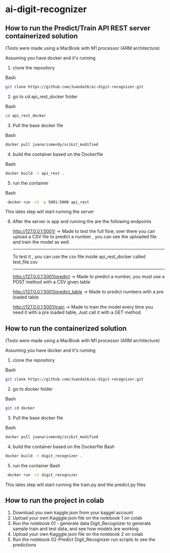 # ai-digit-recognizer

## How to run the Predict/Train API REST server containerized solution 
(Tests were made using a MacBook with M1 processor (ARM architecture)

Assuming you have docker and it's running
1. clone the repository

Bash
```bash
git clone https://github.com/Juanda16/ai-digit-recognizer.git
```

2. go to cd api_rest_docker folder

Bash
```bash
cd api_rest_docker  
```

3. Pull the base docker file 

Bash
```bash
docker pull juanarismendy/scikit_modified
```


4. build the container based on the Dockerfile

Bash
```bash
docker build -t api_rest . 
```

5. run the container

Bash
```bash
 docker run -it -p 5001:5000 api_rest    
```
This lates step will start running the server 

6. After the server is app and running the are the following endpoints

    http://127.0.0.1:5001/  -> Made to test the full flow, over there you can upload a CSV file to predict a number , you can see the uploaded file and train the model as well.
    ******
    To test it , you can use the csv file inside api_rest_docker called test_file.csv
    ******

    http://127.0.0.1:5001/predict  -> Made to predict a number, you must use a POST method with a CSV given table

    http://127.0.0.1:5001/predict_table  -> Made to predict numbers with a pre loaded table 

    http://127.0.0.1:5001/train  -> Made to train the model every time you need it with a pre loaded table, Just call it with a GET method


## How to run the containerized solution 
(Tests were made using a MacBook with M1 processor (ARM architecture)


Assuming you have docker and it's running
1. clone the repository

Bash
```bash
git clone https://github.com/Juanda16/ai-digit-recognizer.git
```

2. go to docker folder

Bash
```bash
git cd docker
```

3. Pull the base docker file 

Bash
```bash
docker pull juanarismendy/scikit_modified
```


4. build the container based on the Dockerfile
Bash
```bash
docker build -t digit_recognizer .
```

5. run the container
Bash
```bash
 docker run -it digit_recognizer   
```
This lates step will start running the train.py and the predict.py files 

## How to run  the project in colab

1. Download you own kaggle.json from your kaggel account
2. Upload your own Kagggle.json file on the notebook 1 on colab
3. Run the notebook 01 - generate data  Digit_Recognizer to generate sample train and test data, and see how models are working
4. Upload your own Kagggle.json file on the notebook 2 on colab
5. Run the notebook 02-Predict  Digit_Recognizer run scripts to see the predictions
